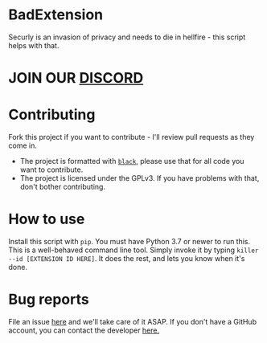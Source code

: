 # BadExtension
Securly is an invasion of privacy and needs to die in hellfire - this script helps with that.


# JOIN OUR [DISCORD](https://discord.gg/dz2fcQZymA)

# Contributing
Fork this project if you want to contribute - I'll review pull requests as they come in.

* The project is formatted with [`black`](https://github.com/psf/black), please use that for all code you want to contribute.
* The project is licensed under the GPLv3. If you have problems with that, don't bother contributing.


# How to use

Install this script with `pip`. You must have Python 3.7 or newer to run this.
This is a well-behaved command line tool. Simply invoke it by typing `killer --id [EXTENSION ID HERE]`. It does the rest, and lets you know when it's done.

# Bug reports

File an issue [here](https://github.com/void5/BadExtension/issues/new?assignees=&labels=&template=bug_report.md&title=) and we'll take care of it ASAP.
If you don't have a GitHub account, you can contact the developer [here.](mailto:mccarthy.finnegan@gmail.com?subject=[ExtensionKiller]%20BUG%20REPORT)